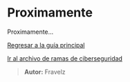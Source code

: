 # Proximamente

Proximamente...

[Regresar a la guía principal](https://github.com/FraVelz/Curso-de-Hacking/blob/main/_ramasCiberseguridad.md#1-seguridad-ofensiva-ethical-hacking-o-red-team)

[Ir al archivo de ramas de ciberseguridad](./_ramasCiberseguridad.md)

> **Autor:** Fravelz
